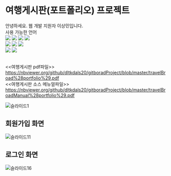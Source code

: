# 여행게시판(포트폴리오) 프로젝트
안녕하세요. 웹 개발 지원자 이상민입니다.<br>
사용 가능한 언어<br>
<img src="https://img.shields.io/badge/JAVA-007396?style=for-the-badge&logo=java&logoColor=white">
<img src="https://img.shields.io/badge/Spring-6DB33F?style=for-the-badge&logo=Spring&logoColor=white">
<img src="https://img.shields.io/badge/mysql-4479A1?style=for-the-badge&logo=mysql&logoColor=white">
<img src="https://img.shields.io/badge/javascript-F7DF1E?style=for-the-badge&logo=javascript&logoColor=black"><br>
<img src="https://img.shields.io/badge/html-E34F26?style=for-the-badge&logo=html5&logoColor=white">
<img src="https://img.shields.io/badge/css-1572B6?style=for-the-badge&logo=css3&logoColor=white">
<img src="https://img.shields.io/badge/bootstrap-7952B3?style=for-the-badge&logo=bootstrap&logoColor=white"><br>
<img src="https://img.shields.io/badge/jquery-0769AD?style=for-the-badge&logo=jquery&logoColor=white">
<img src="https://img.shields.io/badge/github-181717?style=for-the-badge&logo=github&logoColor=white">

<br><<여행게시판 pdf파일>>
<br>https://nbviewer.org/github/dltkdals20/gitboradProject/blob/master/travelBroad%28portfolio%29.pdf<br>
<<여행게시판 소스 메뉴얼파일>>
https://nbviewer.org/github/dltkdals20/gitboradProject/blob/master/travelBroadManual%28portfolio%29.pdf

![슬라이드1](https://user-images.githubusercontent.com/86944912/154213853-e000cfc4-6225-4ef9-bbab-67db15814585.JPG)<br>
## 회원가입 화면
![슬라이드11](https://user-images.githubusercontent.com/86944912/154217867-3dfb15a7-9a59-48b0-b4cf-a25f3b4629bf.JPG)<br>
## 로그인 화면
![슬라이드16](https://user-images.githubusercontent.com/86944912/154218346-f2ffd727-3c44-482d-9a1e-42c9d4ce22d5.JPG)
